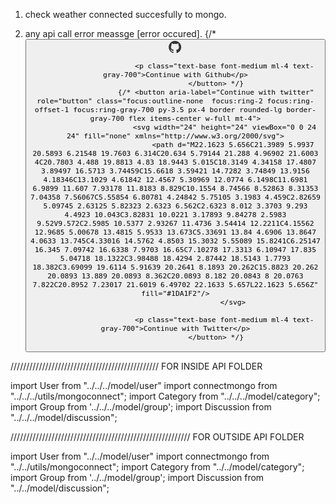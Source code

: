 1. check weather connected succesfully to mongo.
2. any api call error meassge [error occured].
{/* <button aria-label="Continue with github" role="button" class="focus:outline-none  focus:ring-2 focus:ring-offset-1 focus:ring-gray-700 py-3.5 px-4 border rounded-lg border-gray-700 flex items-center w-full mt-4">
                              <svg width="21" height="20" viewBox="0 0 21 20" fill="none" xmlns="http://www.w3.org/2000/svg">
                                  <path d="M10.1543 0C4.6293 0 0.154298 4.475 0.154298 10C0.153164 12.0993 0.813112 14.1456 2.04051 15.8487C3.26792 17.5517 5.00044 18.8251 6.9923 19.488C7.4923 19.575 7.6793 19.275 7.6793 19.012C7.6793 18.775 7.6663 17.988 7.6663 17.15C5.1543 17.613 4.5043 16.538 4.3043 15.975C4.1913 15.687 3.7043 14.8 3.2793 14.562C2.9293 14.375 2.4293 13.912 3.2663 13.9C4.0543 13.887 4.6163 14.625 4.8043 14.925C5.7043 16.437 7.1423 16.012 7.7163 15.75C7.8043 15.1 8.0663 14.663 8.3543 14.413C6.1293 14.163 3.8043 13.3 3.8043 9.475C3.8043 8.387 4.1913 7.488 4.8293 6.787C4.7293 6.537 4.3793 5.512 4.9293 4.137C4.9293 4.137 5.7663 3.875 7.6793 5.163C8.49336 4.93706 9.33447 4.82334 10.1793 4.825C11.0293 4.825 11.8793 4.937 12.6793 5.162C14.5913 3.862 15.4293 4.138 15.4293 4.138C15.9793 5.513 15.6293 6.538 15.5293 6.788C16.1663 7.488 16.5543 8.375 16.5543 9.475C16.5543 13.313 14.2173 14.163 11.9923 14.413C12.3543 14.725 12.6673 15.325 12.6673 16.263C12.6673 17.6 12.6543 18.675 12.6543 19.013C12.6543 19.275 12.8423 19.587 13.3423 19.487C15.3273 18.8168 17.0522 17.541 18.2742 15.8392C19.4962 14.1373 20.1537 12.0951 20.1543 10C20.1543 4.475 15.6793 0 10.1543 0Z" fill="#333333"/>
                                  </svg>
                                  
                              <p class="text-base font-medium ml-4 text-gray-700">Continue with Github</p>
                          </button> */}
                          {/* <button aria-label="Continue with twitter" role="button" class="focus:outline-none  focus:ring-2 focus:ring-offset-1 focus:ring-gray-700 py-3.5 px-4 border rounded-lg border-gray-700 flex items-center w-full mt-4">
                              <svg width="24" height="24" viewBox="0 0 24 24" fill="none" xmlns="http://www.w3.org/2000/svg">
                                  <path d="M22.1623 5.656C21.3989 5.9937 20.5893 6.21548 19.7603 6.314C20.634 5.79144 21.288 4.96902 21.6003 4C20.7803 4.488 19.8813 4.83 18.9443 5.015C18.3149 4.34158 17.4807 3.89497 16.5713 3.74459C15.6618 3.59421 14.7282 3.74849 13.9156 4.18346C13.1029 4.61842 12.4567 5.30969 12.0774 6.1498C11.6981 6.9899 11.607 7.93178 11.8183 8.829C10.1554 8.74566 8.52863 8.31353 7.04358 7.56067C5.55854 6.80781 4.24842 5.75105 3.1983 4.459C2.82659 5.09745 2.63125 5.82323 2.6323 6.562C2.6323 8.012 3.3703 9.293 4.4923 10.043C3.82831 10.0221 3.17893 9.84278 2.5983 9.52V9.572C2.5985 10.5377 2.93267 11.4736 3.54414 12.2211C4.15562 12.9685 5.00678 13.4815 5.9533 13.673C5.33691 13.84 4.6906 13.8647 4.0633 13.745C4.33016 14.5762 4.8503 15.3032 5.55089 15.8241C6.25147 16.345 7.09742 16.6338 7.9703 16.65C7.10278 17.3313 6.10947 17.835 5.04718 18.1322C3.98488 18.4294 2.87442 18.5143 1.7793 18.382C3.69099 19.6114 5.91639 20.2641 8.1893 20.262C15.8823 20.262 20.0893 13.889 20.0893 8.362C20.0893 8.182 20.0843 8 20.0763 7.822C20.8952 7.23017 21.6019 6.49702 22.1633 5.657L22.1623 5.656Z" fill="#1DA1F2"/>
                                  </svg>
                                  
                              <p class="text-base font-medium ml-4 text-gray-700">Continue with Twitter</p>
                          </button> */}

///////////////////////////////////////////////
FOR INSIDE API FOLDER

import User from "../../../model/user"
import connectmongo from "../../../utils/mongoconnect";
import Category from "../../../model/category";
import Group from '../../../model/group';
import Discussion from "../../../model/discussion";


/////////////////////////////////////////////////////////
FOR OUTSIDE API FOLDER

import User from "../../model/user"
import connectmongo from "../../utils/mongoconnect";
import Category from "../../model/category";
import Group from '../../model/group';
import Discussion from "../../model/discussion";
